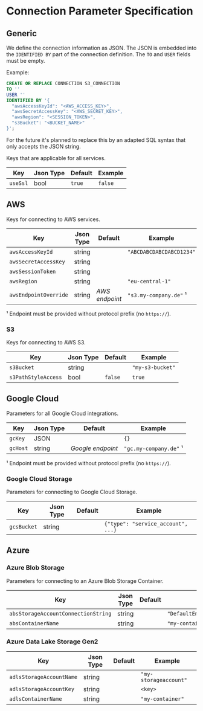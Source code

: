 # Connection Parameter Specification

## Generic

We define the connection information as JSON. The JSON is embedded into the `IDENTIFIED BY` part of the connection definition. The `TO` and `USER` fields must be empty.

Example:

```sql
CREATE OR REPLACE CONNECTION S3_CONNECTION
TO ''
USER ''
IDENTIFIED BY '{
  "awsAccessKeyId": "<AWS_ACCESS_KEY>",
  "awsSecretAccessKey": "<AWS_SECRET_KEY>",
  "awsRegion": "<SESSION_TOKEN>",
  "s3Bucket": "<BUCKET_NAME>"
}';
```

For the future it's planned to replace this by an adapted SQL syntax that only accepts the JSON string.

Keys that are applicable for all services.

| Key      | Json Type | Default | Example |
|----------|-----------|---------|---------|
| `useSsl` | bool      | `true`  | `false` |

## AWS

Keys for connecting to AWS services.

| Key                   | Json Type | Default        | Example                  |
|-----------------------|-----------|----------------|--------------------------|
| `awsAccessKeyId`      | string    |                | `"ABCDABCDABCDABCD1234"` |
| `awsSecretAccessKey`  | string    |                |                          |
| `awsSessionToken`     | string    |                |                          |
| `awsRegion`           | string    |                | `"eu-central-1"`         |
| `awsEndpointOverride` | string    | _AWS endpoint_ | `"s3.my-company.de"` ¹   |

¹ Endpoint must be provided without protocol prefix (no `https://`).

### S3

Keys for connecting to AWS S3.

| Key                 | Json Type | Default | Example          |
|---------------------|-----------|---------|------------------|
| `s3Bucket`          | string    |         | `"my-s3-bucket"` |
| `s3PathStyleAccess` | bool      | `false` | `true`           |

## Google Cloud

Parameters for all Google Cloud integrations.

| Key      | Json Type | Default           | Example                |
|----------|-----------|-------------------|------------------------|
| `gcKey`  | JSON      |                   | `{}`                   |
| `gcHost` | string    | _Google endpoint_ | `"gc.my-company.de"` ¹ |

¹ Endpoint must be provided without protocol prefix (no `https://`).

### Google Cloud Storage

Parameters for connecting to Google Cloud Storage.

| Key         | Json Type | Default | Example                            |
|-------------|-----------|---------|------------------------------------|
| `gcsBucket` | string    |         | `{"type": "service_account", ...}` |

## Azure

### Azure Blob Storage

Parameters for connecting to an Azure Blob Storage Container.

| Key      | Json Type | Default           | Example                |
|----------|-----------|-------------------|------------------------|
| `absStorageAccountConnectionString`  | string      |                   |  `"DefaultEndpointsProtocol=https;AccountName=..."` |
| `absContainerName` | string    |                   | `"my-container"` |

### Azure Data Lake Storage Gen2

| Key      | Json Type | Default           | Example                |
|----------|-----------|-------------------|------------------------|
| `adlsStorageAccountName`  | string      |                   |  `"my-storageaccount"` |
| `adlsStorageAccountKey`  | string      |                   |  `<key>` |
| `adlsContainerName` | string    |                   | `"my-container"` |
